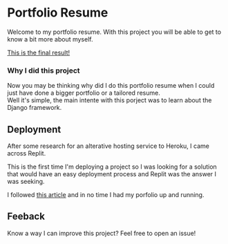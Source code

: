 # Portfolio Resume
Welcome to my portfolio resume.
With this project you will be able to get to know a bit more about myself.

[This is the final result!](https://portfolio-resume.beatrizsabino.repl.co)

### Why I did this project
Now you may be thinking why did I do this portfolio resume when I could just have done a bigger portfolio or a tailored resume.
<br>
Well it's simple, the main intente with this porject was to learn about the Django framework.


## Deployment
After some research for an alterative hosting service to Heroku, I came across Replit.

This is the first time I'm deploying a project so I was looking for a solution that would have an easy deployment process and Replit was the answer I was seeking.

I followed [this article](https://blog.replit.com/deploying-django) and in no time I had my porfolio up and running.

## Feeback
Know a way I can improve this project? Feel free to open an issue!  
